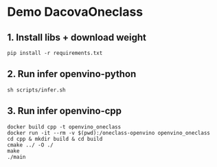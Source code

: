 # Demo DacovaOneclass

## 1. Install libs + download weight
```
pip install -r requirements.txt
```
## 2. Run infer openvino-python
```
sh scripts/infer.sh
```

## 3. Run infer openvino-cpp
```
docker build cpp -t openvino_oneclass
docker run -it --rm -v $(pwd):/oneclass-openvino openvino_oneclass
cd cpp & mkdir build & cd build
cmake ../ -O ./
make 
./main
```

